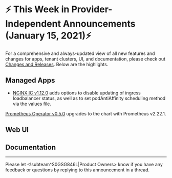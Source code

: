 # :zap: This Week in Provider-Independent Announcements (January 15, 2021):zap:

For a comprehensive and always-updated view of all new features and changes for apps, tenant clusters, UI, and documentation, please check out [Changes and Releases](https://docs.giantswarm.io/changes/). Below are the highlights.

## Managed Apps

- [NGINX IC v1.12.0](https://docs.giantswarm.io/changes/managed-apps/nginx-ingress-controller-app/v1.12.0/) adds options to disable updating of ingress loadbalancer status, as well as to set podAntiAffinity scheduling method via the values file.

[Prometheus Operator v0.5.0](https://docs.giantswarm.io/changes/managed-apps/prometheus-operator-app/v0.5.0/) upgrades to the chart with Prometheus v2.22.1.

## Web UI



## Documentation



---
Please let <!subteam^S0GSG846L|Product Owners> know if you have any feedback or questions by replying to this announcement in a thread.
